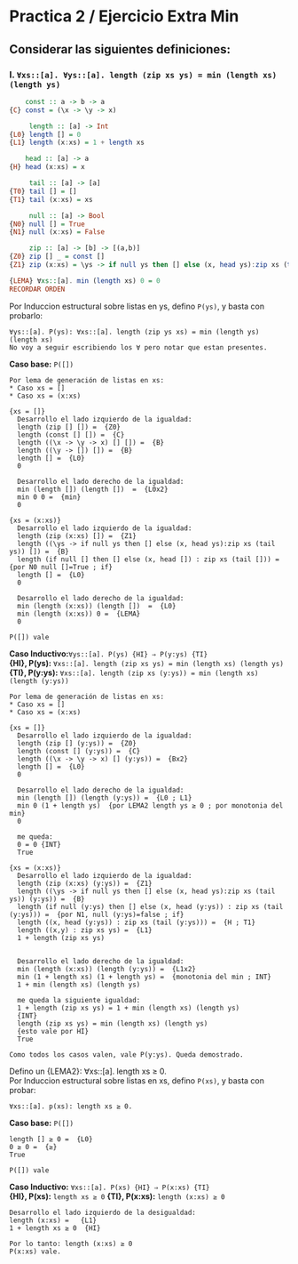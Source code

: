 # Practica 2 / Ejercicio Extra Min    
## Considerar las siguientes definiciones:
### I. `∀xs::[a]. ∀ys::[a]. length (zip xs ys) = min (length xs) (length ys)`
```hs
    const :: a -> b -> a
{C} const = (\x -> \y -> x)

     length :: [a] -> Int
{L0} length [] = 0
{L1} length (x:xs) = 1 + length xs

    head :: [a] -> a
{H} head (x:xs) = x

     tail :: [a] -> [a]
{T0} tail [] = []
{T1} tail (x:xs) = xs

     null :: [a] -> Bool
{N0} null [] = True
{N1} null (x:xs) = False

     zip :: [a] -> [b] -> [(a,b)]
{Z0} zip [] _ = const []
{Z1} zip (x:xs) = \ys -> if null ys then [] else (x, head ys):zip xs (tail ys)

{LEMA} ∀xs::[a]. min (length xs) 0 = 0
RECORDAR ORDEN
```
Por Induccion estructural sobre listas en ys, defino `P(ys)`, y basta con probarlo:
```
∀ys::[a]. P(ys): ∀xs::[a]. length (zip ys xs) = min (length ys) (length xs)
No voy a seguir escribiendo los ∀ pero notar que estan presentes.
```
**Caso base:** `P([])`
```
Por lema de generación de listas en xs:
* Caso xs = []
* Caso xs = (x:xs)

{xs = []}
  Desarrollo el lado izquierdo de la igualdad:
  length (zip [] []) =  {Z0}
  length (const [] []) =  {C}
  length ((\x -> \y -> x) [] []) =  {B}
  length ((\y -> []) []) =  {B}
  length [] =  {L0}
  0

  Desarrollo el lado derecho de la igualdad:
  min (length []) (length [])  =  {L0x2}
  min 0 0 =  {min}
  0

{xs = (x:xs)}
  Desarrollo el lado izquierdo de la igualdad:
  length (zip (x:xs) []) =  {Z1}
  length ((\ys -> if null ys then [] else (x, head ys):zip xs (tail ys)) []) =  {B}
  length (if null [] then [] else (x, head []) : zip xs (tail [])) =  {por N0 null []=True ; if}
  length [] =  {L0}
  0
  
  Desarrollo el lado derecho de la igualdad:
  min (length (x:xs)) (length [])  =  {L0}
  min (length (x:xs)) 0 =  {LEMA}
  0

P([]) vale 
```
**Caso Inductivo:**`∀ys::[a]. P(ys) {HI} ⇒ P(y:ys) {TI}`   
**{HI}, P(ys):** `∀xs::[a]. length (zip xs ys) = min (length xs) (length ys)`  
**{TI}, P(y:ys):** `∀xs::[a]. length (zip xs (y:ys)) = min (length xs) (length (y:ys))`  
```
Por lema de generación de listas en xs:
* Caso xs = []
* Caso xs = (x:xs)

{xs = []}
  Desarrollo el lado izquierdo de la igualdad:
  length (zip [] (y:ys)) =  {Z0}
  length (const [] (y:ys)) =  {C}
  length ((\x -> \y -> x) [] (y:ys)) =  {Bx2}
  length [] =  {L0}
  0

  Desarrollo el lado derecho de la igualdad:
  min (length []) (length (y:ys)) =  {L0 ; L1}
  min 0 (1 + length ys)  {por LEMA2 length ys ≥ 0 ; por monotonia del min}
  0

  me queda:
  0 = 0 {INT}
  True

{xs = (x:xs)}
  Desarrollo el lado izquierdo de la igualdad:
  length (zip (x:xs) (y:ys)) =  {Z1}
  length ((\ys -> if null ys then [] else (x, head ys):zip xs (tail ys)) (y:ys)) =  {B}
  length (if null (y:ys) then [] else (x, head (y:ys)) : zip xs (tail (y:ys))) =  {por N1, null (y:ys)=false ; if}
  length ((x, head (y:ys)) : zip xs (tail (y:ys))) =  {H ; T1}
  length ((x,y) : zip xs ys) =  {L1}
  1 + length (zip xs ys)


  Desarrollo el lado derecho de la igualdad:
  min (length (x:xs)) (length (y:ys)) =  {L1x2}
  min (1 + length xs) (1 + length ys) =  {monotonia del min ; INT}
  1 + min (length xs) (length ys)

  me queda la siguiente igualdad:
  1 + length (zip xs ys) = 1 + min (length xs) (length ys)
  {INT}
  length (zip xs ys) = min (length xs) (length ys)
  {esto vale por HI}
  True

Como todos los casos valen, vale P(y:ys). Queda demostrado.
```
Defino un {LEMA2}: ∀xs::[a]. length xs ≥ 0.  
Por Induccion estructural sobre listas en xs, defino `P(xs)`, y basta con probar:  
```
∀xs::[a]. p(xs): length xs ≥ 0.
```
**Caso base:** `P([])`  
```
length [] ≥ 0 =  {L0}
0 ≥ 0 =  {≥}
True

P([]) vale
```
**Caso Inductivo:** `∀xs::[a]. P(xs) {HI} ⇒ P(x:xs) {TI}`  
**{HI}, P(xs):** `length xs ≥ 0`
**{TI}, P(x:xs):** `length (x:xs) ≥ 0`
```
Desarrollo el lado izquierdo de la desigualdad:
length (x:xs) =   {L1}
1 + length xs ≥ 0  {HI}

Por lo tanto: length (x:xs) ≥ 0
P(x:xs) vale.
```
